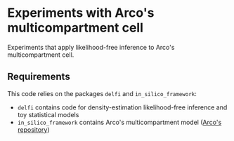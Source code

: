 # Experiments with Arco's multicompartment cell

Experiments that apply likelihood-free inference to Arco's multicompartment cell. 


## Requirements

This code relies on the packages `delfi` and `in_silico_framework`:
- `delfi` contains code for density-estimation likelihood-free inference and
  toy statistical models
- `in_silico_framework` contains Arco's multicompartment model ([Arco's repository](https://github.com/abast/in_silico_framework))